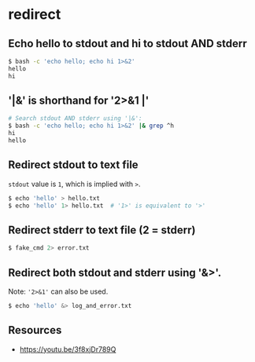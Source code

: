# redirect

## Echo hello to stdout and hi to stdout AND stderr
```bash
$ bash -c 'echo hello; echo hi 1>&2'
hello
hi
```

## '|&' is shorthand for '2>&1 |'
```bash
# Search stdout AND stderr using '|&':
$ bash -c 'echo hello; echo hi 1>&2' |& grep ^h
hi
hello
```

## Redirect stdout to text file
`stdout` value is `1`, which is implied with `>`.

```bash
$ echo 'hello' > hello.txt
$ echo 'hello' 1> hello.txt  # '1>' is equivalent to '>'
```

## Redirect stderr to text file (2 = stderr)
```bash
$ fake_cmd 2> error.txt
```

## Redirect both stdout and stderr using '&>'.
Note: `'2>&1'` can also be used.
```bash
$ echo 'hello' &> log_and_error.txt
```

## Resources
- https://youtu.be/3f8xjDr789Q
